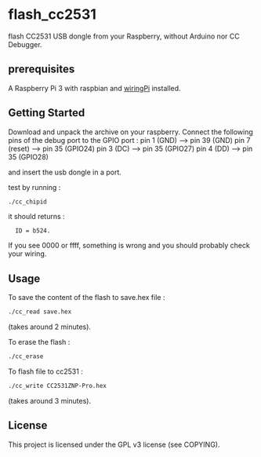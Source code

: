 # flash_cc2531
flash CC2531 USB dongle from your Raspberry, without Arduino nor CC Debugger.

## prerequisites
A Raspberry Pi 3 with raspbian and [wiringPi](http://wiringpi.com/) installed.

## Getting Started

Download and unpack the archive on your raspberry.
Connect the following pins of the debug port to the GPIO port :
pin 1 (GND)	-->	pin 39 (GND)
pin 7 (reset)	-->	pin 35 (GPIO24)
pin 3 (DC)	-->	pin 35 (GPIO27)
pin 4 (DD)	-->	pin 35 (GPIO28)

and insert the usb dongle in a port.

test by running :
```bash
./cc_chipid
```
it should returns :
```
  ID = b524.
```
If you see 0000 or ffff, something is wrong and you should probably check your wiring.

## Usage
To save the content of the flash to save.hex file :
```bash
./cc_read save.hex
```
(takes around 2 minutes).

To erase the flash :
```bash
./cc_erase
```

To flash file to cc2531 :
```bash
./cc_write CC2531ZNP-Pro.hex
```
(takes around 3 minutes).


## License

This project is licensed under the GPL v3 license (see COPYING).

